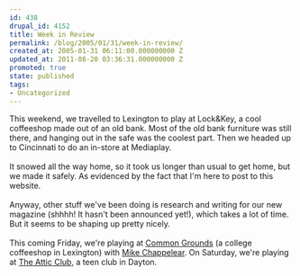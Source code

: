 ```yaml
---
id: 438
drupal_id: 4152
title: Week in Review
permalink: /blog/2005/01/31/week-in-review/
created_at: 2005-01-31 06:11:00.000000000 Z
updated_at: 2011-08-20 03:36:31.000000000 Z
promoted: true
state: published
tags:
- Uncategorized
---
```

This weekend, we travelled to Lexington to play at Lock&amp;Key, a cool coffeeshop made out of an old bank. Most of the old bank furniture was still there, and hanging out in the safe was the coolest part. Then we headed up to Cincinnati to do an in-store at Mediaplay.
<br />
<br />It snowed all the way home, so it took us longer than usual to get home, but we made it safely. As evidenced by the fact that I'm here to post to this website.
<br />
<br />Anyway, other stuff we've been doing is research and writing for our new magazine (shhhh! It hasn't been announced yet!), which takes a lot of time. But it seems to be shaping up pretty nicely.
<br />
<br />This coming Friday, we're playing at <a href="http://www.commongroundsoflexington.com/">Common Grounds</a> (a college coffeeshop in Lexington) with <a href="http://www.mikechappelear.com/">Mike Chappelear</a>. On Saturday, we're playing at <a href="http://www.theatticclub.com/">The Attic Club</a>, a teen club in Dayton.
